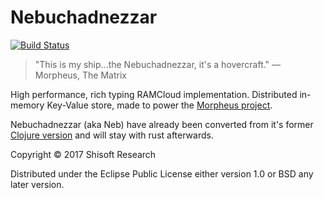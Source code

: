 # Nebuchadnezzar
[![Build Status](https://travis-ci.org/ShisoftResearch/Nebuchadnezzar.svg?branch=master)](https://travis-ci.org/ShisoftResearch/Nebuchadnezzar)
> "This is my ship...the Nebuchadnezzar, it's a hovercraft."
> ― Morpheus, The Matrix

High performance, rich typing RAMCloud implementation.
Distributed in-memory Key-Value store, made to power the [Morpheus project](https://github.com/shisoft/Morpheus).

Nebuchadnezzar (aka Neb) have already been converted from it's former [Clojure version](https://github.com/shisoft/Nebuchadnezzar/tree/clojure-version) and will stay with rust afterwards.  

Copyright © 2017 Shisoft Research

Distributed under the Eclipse Public License either version 1.0 or BSD any later version.